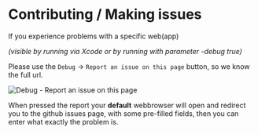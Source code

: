 # Contributing / Making issues
If you experience problems with a specific web(app)

*(visible by running via Xcode or by running with parameter -debug true)*

Please use the `Debug` -> `Report an issue on this page` button, so we know the full url.

![Debug - Report an issue on this page](http://m83.imgup.net/ReportIssuf311.png)

When pressed the report your **default** webbrowser will open and redirect you to the github issues page, with some pre-filled fields, then you can enter what exactly the problem is.